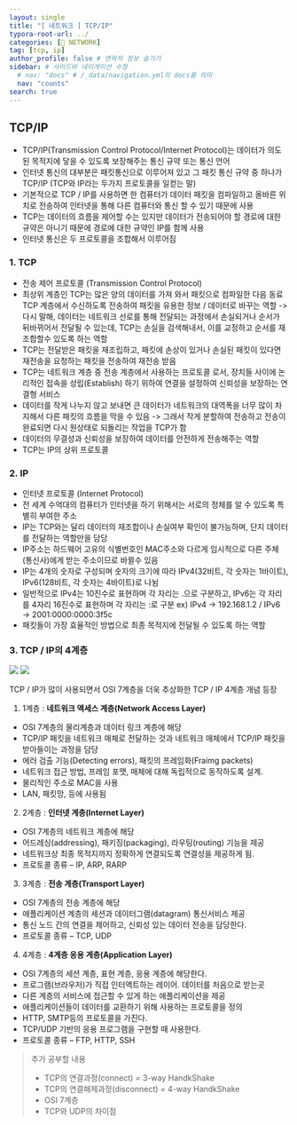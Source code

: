 ```yaml
---
layout: single
title: "[ 네트워크 ] TCP/IP"
typora-root-url: ../
categories: [📌 NETWORK]
tag: [tcp, ip]
author_profile: false # 연락처 정보 숨기기
sidebar: # 사이드바 네이게이션 수정
  # nav: "docs" # /_data/navigation.yml의 docs를 의미
  nav: "counts"
search: true
---
```


<!--
> 용어
>
> 1. 패킷 : 데이터를 일정한 크기로 자른 단위로 네트워크에서 전송되는 데이터의 기본 단위
> 2. 컴파일 : 프로그래머가 작성한 소스코드를 바이너리 파일로 변환하는 과정
> 3. 프로토콜 : 서로다른 하드웨어와 운영체제 등이 서로 통신을 하기위해 필요한 규칙 -->

## TCP/IP

- TCP/IP(Transmission Control Protocol/Internet Protocol)는 데이터가 의도된 목적지에 닿을 수 있도록 보장해주는 통신 규약 또는 통신 언어
- 인터넷 통신의 대부분은 패킷통신으로 이루어져 있고 그 패킷 통신 규약 중 하나가 TCP/IP (TCP와 IP라는 두가지 프로토콜을 일컫는 말)
- 기본적으로 TCP / IP를 사용하면 한 컴퓨터가 데이터 패킷을 컴파일하고 올바른 위치로 전송하여 인터넷을 통해 다른 컴퓨터와 통신 할 수 있기 때문에 사용
- TCP는 데이터의 흐름을 제어할 수는 있지만 데이터가 전송되어야 할 경로에 대한 규약은 아니기 때문에 경로에 대한 규약인 IP를 함께 사용
- 인터넷 통신은 두 프로토콜을 조합해서 이루어짐

### 1. TCP

- 전송 제어 프로토콜 (Transmission Control Protocol)
- 최상위 계층인 TCP는 많은 양의 데이터를 가져 와서 패킷으로 컴파일한 다음 동료 TCP 계층에서 수신하도록 전송하여 패킷을 유용한 정보 / 데이터로 바꾸는 역할 -> 다시 말해, 데이터는 네트워크 선로를 통해 전달되는 과정에서 손실되거나 순서가 뒤바뀌어서 전달될 수 있는데, TCP는 손실을 검색해내서, 이를 교정하고 순서를 재조합할수 있도록 하는 역할
- TCP는 전달받은 패킷을 재조립하고, 패킷에 손상이 있거나 손실된 패킷이 있다면 재전송을 요청하는 패킷을 전송하여 재전송 받음
- TCP는 네트워크 계층 중 전송 계층에서 사용하는 프로토콜 로서, 장치들 사이에 논리적인 접속을 성립(Establish) 하기 위하여 연결을 설정하여 신뢰성을 보장하는 연결형 서비스
- 데이터를 작게 나누지 않고 보내면 큰 데이터가 네트워크의 대역폭을 너무 많이 차지해서 다른 패킷의 흐름을 막을 수 있음 -> 그래서 작게 분할하여 전송하고 전송이 완료되면 다시 원상태로 되돌리는 작업을 TCP가 함
- 데이터의 무결성과 신뢰성을 보장하여 데이터를 안전하게 전송해주는 역할
- TCP는 IP의 상위 프로토콜

### 2. IP

- 인터넷 프로토콜 (Internet Protocol)
- 전 세계 수억대의 컴퓨터가 인터넷을 하기 위해서는 서로의 정체를 알 수 있도록 특별히 부여한 주소
- IP는 TCP와는 달리 데이터의 재조합이나 손실여부 확인이 불가능하며, 단지 데이터를 전달하는 역할만을 담당
- IP주소는 하드웨어 고유의 식별번호인 MAC주소와 다르게 임시적으로 다른 주체(통신사)에게 받는 주소이므로 바뀔수 있음
- IP는 4개의 숫자로 구성되며 숫자의 크기에 따라 IPv4(32비트, 각 숫자는 1바이트), IPv6(128비트, 각 숫자는 4바이트)로 나뉨
- 일반적으로 IPv4는 10진수로 표현하며 각 자리는 .으로 구분하고, IPv6는 각 자리를 4자리 16진수로 표현하며 각 자리는 :로 구분
  ex) IPv4 → 192.168.1.2 / IPv6 → 2001:0000:0000:3f5c
- 패킷들이 가장 효율적인 방법으로 최종 목적지에 전달될 수 있도록 하는 역할

### 3. TCP / IP의 4계층

![](https://velog.velcdn.com/images/maxminos/post/e88d764d-09ab-430d-8132-e58948ed2027/image.png)
![](https://velog.velcdn.com/images/maxminos/post/8e98cff3-797f-42fb-a006-1d6b2e30c461/image.png)

TCP / IP가 많이 사용되면서 OSI 7계층을 더욱 추상화한 TCP / IP 4계층 개념 등장

1. 1계층 : **네트워크 액세스 계층(Network Access Layer)**

- OSI 7계층의 물리계층과 데이터 링크 계층에 해당
- TCP/IP 패킷을 네트워크 매체로 전달하는 것과 네트워크 매체에서 TCP/IP 패킷을 받아들이는 과정을 담당
- 에러 검출 기능(Detecting errors), 패킷의 프레임화(Fraimg packets)
- 네트워크 접근 방법, 프레임 포맷, 매체에 대해 독립적으로 동작하도록 설계.
- 물리적인 주소로 MAC을 사용
- LAN, 패킷망, 등에 사용됨

2. 2계층 : **인터넷 계층(Internet Layer)**

- OSI 7계층의 네트워크 계층에 해당
- 어드레싱(addressing), 패키징(packaging), 라우팅(routing) 기능을 제공
- 네트워크상 최종 목적지까지 정확하게 연결되도록 연결성을 제공하게 됨.
- 프로토콜 종류 – IP, ARP, RARP

3. 3계층 : **전송 계층(Transport Layer)**

- OSI 7계층의 전송 계층에 해당
- 애플리케이션 계층의 세션과 데이터그램(datagram) 통신서비스 제공
- 통신 노드 간의 연결을 제어하고, 신뢰성 있는 데이터 전송을 담당한다.
- 프로토콜 종류 – TCP, UDP

4. 4계층 : **4계층 응용 계층(Application Layer)**

- OSI 7계층의 세션 계층, 표현 계층, 응용 계층에 해당한다.
- 프로그램(브라우저)가 직접 인터액트하는 레이어. 데이터를 처음으로 받는곳
- 다른 계층의 서비스에 접근할 수 있게 하는 애플리케이션을 제공
- 애플리케이션들이 데이터를 교환하기 위해 사용하는 프로토콜을 정의
- HTTP, SMTP등의 프로토콜을 가진다.
- TCP/UDP 기반의 응용 프로그램을 구현할 때 사용한다.
- 프로토콜 종류 – FTP, HTTP, SSH

> 추가 공부할 내용
>
> - TCP의 연결과정(connect) = 3-way HandkShake
> - TCP의 연결해제과정(disconnect) = 4-way HandkShake
> - OSI 7계층
> - TCP와 UDP의 차이점
